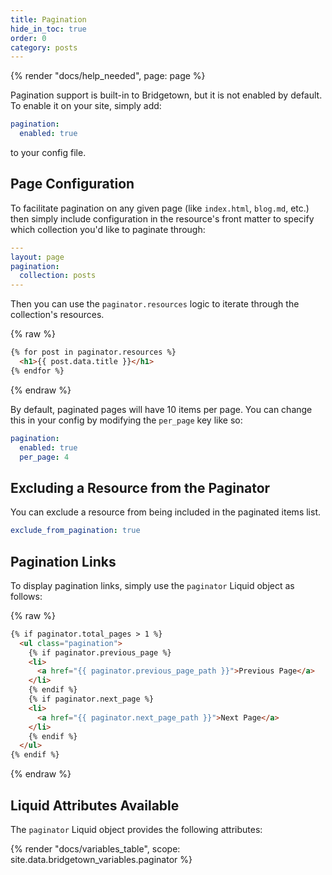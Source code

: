 ```yaml
---
title: Pagination
hide_in_toc: true
order: 0
category: posts
---
```


{% render "docs/help_needed", page: page %}

Pagination support is built-in to Bridgetown, but it is not enabled by default. To enable it on your site, simply add:

```yml
pagination:
  enabled: true
```

to your config file.

## Page Configuration

To facilitate pagination on any given page (like `index.html`, `blog.md`, etc.) then simply include configuration in the resource's front matter to specify which collection you'd like to paginate through:

``` yml
---
layout: page
pagination:
  collection: posts
---
```

Then you can use the `paginator.resources` logic to iterate through the collection's resources.

{% raw %}
``` html
{% for post in paginator.resources %}
  <h1>{{ post.data.title }}</h1>
{% endfor %}
```
{% endraw %}

By default, paginated pages will have 10 items per page. You can change this in your config by modifying the `per_page` key like so:

```yml
pagination:
  enabled: true
  per_page: 4
```

## Excluding a Resource from the Paginator

You can exclude a resource from being included in the paginated items list.

```yml
exclude_from_pagination: true
```

## Pagination Links

To display pagination links, simply use the `paginator` Liquid object as follows:

{% raw %}
``` html
{% if paginator.total_pages > 1 %}
  <ul class="pagination">
    {% if paginator.previous_page %}
    <li>
      <a href="{{ paginator.previous_page_path }}">Previous Page</a>
    </li>
    {% endif %}
    {% if paginator.next_page %}
    <li>
      <a href="{{ paginator.next_page_path }}">Next Page</a>
    </li>
    {% endif %}
  </ul>
{% endif %}
```
{% endraw %}

## Liquid Attributes Available

The `paginator` Liquid object provides the following attributes:

{% render "docs/variables_table", scope: site.data.bridgetown_variables.paginator %}
